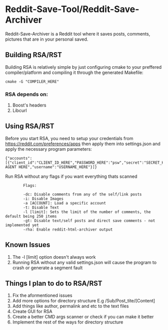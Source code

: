 # Reddit-Save-Tool/Reddit-Save-Archiver

Reddit-Save-Archiver is a Reddit tool where it saves posts, comments, pictures that are in your personal saved.

## Building RSA/RST

Building RSA is relatively simple by just configuring cmake to your preffered compiler/platform and compiling it through the generated Makefile:

```
cmake -G "COMPILER_HERE"
```

### RSA depends on:
1. Boost's headers
2. Libcurl

## Using RSA/RST

Before you start RSA, you need to setup your credentials from https://reddit.com/preferences/apps then apply them into settings.json and apply the necessary program parameters:

```
{"accounts": [{"client_id":"CLIENT_ID_HERE","PASSWORD_HERE":"psw","secret":"SECRET_HERE","user_agent":"USER AGENT HERE","username":"USERNAME_HERE"}]}
```

Run RSA without any flags if you want everything thats scanned

```
		Flags:

		-dc: Disable comments from any of the self/link posts
		-i: Disable Images
		-a [ACCOUNT]: Load a specific account
		-t: Disable Text
		-l [limit]: Sets the limit of the number of comments, the default being 250 items
		-gt: Disable text/self posts and direct save comments - not implemented yet
		-rha: Enable reddit-html-archiver output
```
   
## Known Issues

1. The -l [limit] option doesn't always work
2. Running RSA without any valid settings.json will cause the program to crash or generate a segment fault


## Things I plan to do to RSA/RST

1. Fix the aformentioned issues
2. Add more options for directory structure E.g /Sub/Post_tite/[Content]
2. Add things like author, permalink and etc to the text files
3. Create GUI for RSA
4. Create a better CMD args scanner or check if you can make it better
5. Implement the rest of the ways for directory structure
